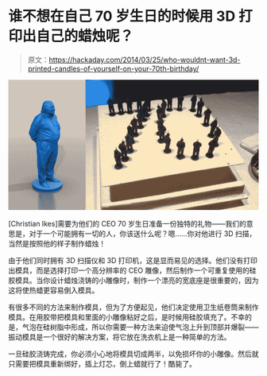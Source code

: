 # 谁不想在自己 70 岁生日的时候用 3D 打印出自己的蜡烛呢？

> 原文：<https://hackaday.com/2014/03/25/who-wouldnt-want-3d-printed-candles-of-yourself-on-your-70th-birthday/>

![3d printed candles](img/e7eddd3f811345ec9a99881b9433093d.png)

[Christian lkes]需要为他们的 CEO 70 岁生日准备一份独特的礼物——我们的意思是，对于一个可能拥有一切的人，你该送什么呢？嗯……你对他进行 3D 扫描，当然是按照他的样子制作蜡烛！

由于他们同时拥有 3D 扫描仪和 3D 打印机，这是显而易见的选择。他们没有打印出模具，而是选择打印一个高分辨率的 CEO 雕像，然后制作一个可重复使用的硅胶模具。当你设计蜡烛浇铸的小雕像时，制作一个漂亮的宽底座是很重要的，因为这将使热蜡更容易倒入模具。

有很多不同的方法来制作模具，但为了方便起见，他们决定使用卫生纸卷筒来制作模具。在用胶带把模具和里面的小雕像粘好之后，是时候用硅胶填充了。不幸的是，气泡在硅树脂中形成，所以你需要一种方法来迫使气泡上升到顶部并爆裂——振动模具是一个很好的解决方案，将它放在洗衣机上是一种简单的方法。

一旦硅胶浇铸完成，你必须小心地将模具切成两半，以免损坏你的小雕像。然后就只需要把模具重新绑好，插上灯芯，倒上蜡就行了！酷毙了。